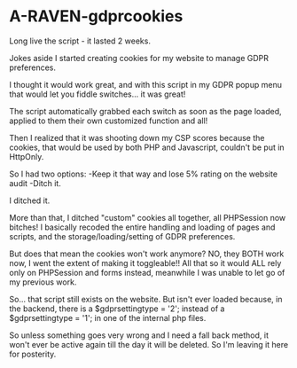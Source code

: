 # A-RAVEN-gdprcookies
Long live the script - it lasted 2 weeks.


Jokes aside I started creating cookies for my website to manage GDPR preferences.

I thought it would work great, and with this script in my GDPR popup menu that would let you fiddle switches... it was great!

The script automatically grabbed each switch as soon as the page loaded, applied to them their own customized function and all!

Then I realized that it was shooting down my CSP scores because the cookies, that would be used by both PHP and Javascript, couldn't be put in HttpOnly.

So I had two options:
-Keep it that way and lose 5% rating on the website audit
-Ditch it.

I ditched it.

More than that, I ditched "custom" cookies all together, all PHPSession now bitches!
I basically recoded the entire handling and loading of pages and scripts, and the storage/loading/setting of GDPR preferences.

But does that mean the cookies won't work anymore? NO, they BOTH work now, I went the extent of making it toggleable!!
All that so it would ALL rely only on PHPSession and forms instead, meanwhile I was unable to let go of my previous work.

So... that script still exists on the website.
But isn't ever loaded because, in the backend, there is a $gdprsettingtype = '2'; instead of a $gdprsettingtype = '1'; in one of the internal php files.


So unless something goes very wrong and I need a fall back method, it won't ever be active again till the day it will be deleted. So I'm leaving it here for posterity.

